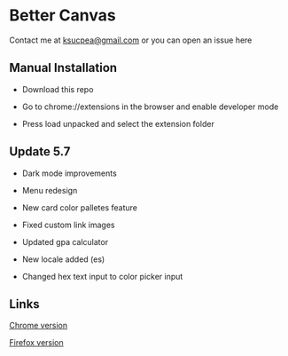 <h1>Better Canvas</h1>

Contact me at ksucpea@gmail.com or you can open an issue here

<h2>Manual Installation</h2>

- Download this repo

- Go to chrome://extensions in the browser and enable developer mode

- Press load unpacked and select the extension folder

<h2>Update 5.7</h2>

- Dark mode improvements

- Menu redesign

- New card color palletes feature

- Fixed custom link images

- Updated gpa calculator

- New locale added (es)

- Changed hex text input to color picker input

<h2>Links</h2>

[Chrome version](https://chrome.google.com/webstore/detail/better-canvas/cndibmoanboadcifjkjbdpjgfedanolh)

[Firefox version](https://addons.mozilla.org/addon/better-canvas/)
